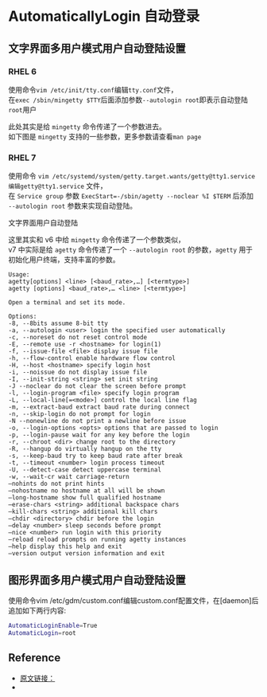 
# AutomaticallyLogin 自动登录



## 文字界面多用户模式用户自动登陆设置

### RHEL 6
使用命令`vim /etc/init/tty.conf`编辑`tty.conf`文件，  
在`exec /sbin/mingetty $TTY`后面添加参数`--autologin root`即表示自动登陆`root`用户

此处其实是给 `mingetty` 命令传递了一个参数进去。  
如下图是 `mingetty` 支持的一些参数，更多参数请查看`man page`


### RHEL 7
使用命令 `vim /etc/systemd/system/getty.target.wants/getty@tty1.service编辑getty@tty1.service` 文件，  
在 `Service group` 参数 `ExecStart=-/sbin/agetty --noclear %I $TERM` 后添加 `--autologin root` 参数来实现自动登陆。

文字界面用户自动登陆

这里其实和 v6 中给 `mingetty` 命令传递了一个参数类似，  
v7 中实际是给 `agetty` 命令传递了一个 `--autologin root` 的参数，`agetty` 用于初始化用户终端，支持丰富的参数。

```
Usage:
agetty[options] <line> [<baud_rate>,…] [<termtype>]
agetty [options] <baud_rate>,… <line> [<termtype>]

Open a terminal and set its mode.

Options:
-8, --8bits assume 8-bit tty
-a, --autologin <user> login the specified user automatically
-c, --noreset do not reset control mode
-E, --remote use -r <hostname> for login(1)
-f, --issue-file <file> display issue file
-h, --flow-control enable hardware flow control
-H, --host <hostname> specify login host
-i, --noissue do not display issue file
-I, --init-string <string> set init string
-J --noclear do not clear the screen before prompt
-l, --login-program <file> specify login program
-L, --local-line[=<mode>] control the local line flag
-m, --extract-baud extract baud rate during connect
-n, --skip-login do not prompt for login
-N --nonewline do not print a newline before issue
-o, --login-options <opts> options that are passed to login
-p, --login-pause wait for any key before the login
-r, --chroot <dir> change root to the directory
-R, --hangup do virtually hangup on the tty
-s, --keep-baud try to keep baud rate after break
-t, --timeout <number> login process timeout
-U, --detect-case detect uppercase terminal
-w, --wait-cr wait carriage-return
–nohints do not print hints
–nohostname no hostname at all will be shown
–long-hostname show full qualified hostname
–erase-chars <string> additional backspace chars
–kill-chars <string> additional kill chars
–chdir <directory> chdir before the login
–delay <number> sleep seconds before prompt
–nice <number> run login with this priority
–reload reload prompts on running agetty instances
–help display this help and exit
–version output version information and exit
```



## 图形界面多用户模式用户自动登陆设置

使用命令vim /etc/gdm/custom.conf编辑custom.conf配置文件，在[daemon]后追加如下两行内容:

```sh
AutomaticLoginEnable=True
AutomaticLogin=root
```






## Reference

* [原文链接：](https://blog.csdn.net/hualong1009/article/details/98033235)
* 